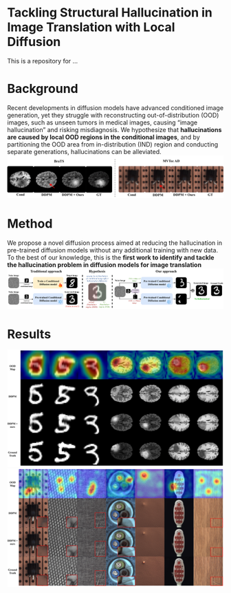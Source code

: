 # Tackling Structural Hallucination in Image Translation with Local Diffusion
This is a repository for ...
# Background
Recent developments in diffusion models have advanced conditioned image generation, yet they struggle with reconstructing out-of-distribution (OOD) images, such as unseen tumors in medical images,
causing “image hallucination” and risking misdiagnosis. We hypothesize that **hallucinations are caused by local OOD regions in the conditional images**, and by partitioning the OOD area from in-distribution (IND) region and conducting separate generations, hallucinations can be alleviated. <br />
![hallucination example](imgs/intro2.png)
# Method
We propose a novel diffusion process aimed at reducing the hallucination in pre-trained diffusion models without any additional training with new data. To the best of our knowledge, this is the **first work to identify and tackle the hallucination problem in diffusion models for image translation**
![method](imgs/intro1.png)
# Results
![results1](imgs/supple1.png)
![results2](imgs/supple2.png)
